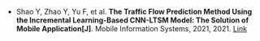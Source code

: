 * Shao Y, Zhao Y, Yu F, et al. <b>The Traffic Flow Prediction Method Using the Incremental Learning-Based CNN-LTSM Model: The Solution of Mobile Application[J]</b>. Mobile Information Systems, 2021, 2021. [Link](https://www.hindawi.com/journals/misy/2021/5579451/)